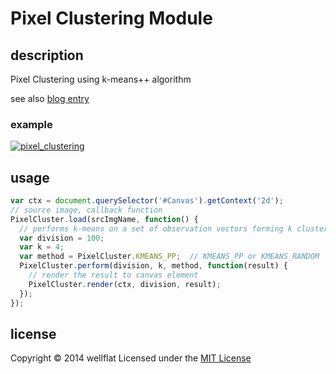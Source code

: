 # Pixel Clustering Module

## description

Pixel Clustering using k-means++ algorithm

see also [blog entry][entry]

### example
[![pixel_clustering](http://rest-term.com/labs/repos/images/pixel_clustering.jpg)](http://rest-term.com/labs/html5/pixelclustering.html)

## usage

```js
var ctx = document.querySelector('#Canvas').getContext('2d');
// source image, callback function
PixelCluster.load(srcImgName, function() {
  // performs k-means on a set of observation vectors forming k clusters
  var division = 100;
  var k = 4;
  var method = PixelCluster.KMEANS_PP;  // KMEANS_PP or KMEANS_RANDOM
  PixelCluster.perform(division, k, method, function(result) {
    // render the result to canvas element
    PixelCluster.render(ctx, division, result);
  });
});
```

license
----------
Copyright &copy; 2014 wellflat Licensed under the [MIT License][MIT]

[MIT]: http://www.opensource.org/licenses/mit-license.php
[entry]: http://rest-term.com/archives/3073/
